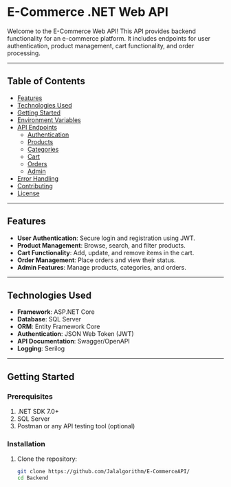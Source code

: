 # E-Commerce .NET Web API

Welcome to the E-Commerce Web API! This API provides backend functionality for an e-commerce platform. It includes endpoints for user authentication, product management, cart functionality, and order processing.

---

## Table of Contents
- [Features](#features)
- [Technologies Used](#technologies-used)
- [Getting Started](#getting-started)
- [Environment Variables](#environment-variables)
- [API Endpoints](#api-endpoints)
  - [Authentication](#authentication)
  - [Products](#products)
  - [Categories](#categories)
  - [Cart](#cart)
  - [Orders](#orders)
  - [Admin](#admin)
- [Error Handling](#error-handling)
- [Contributing](#contributing)
- [License](#license)

---

## Features
- **User Authentication**: Secure login and registration using JWT.
- **Product Management**: Browse, search, and filter products.
- **Cart Functionality**: Add, update, and remove items in the cart.
- **Order Management**: Place orders and view their status.
- **Admin Features**: Manage products, categories, and orders.

---

## Technologies Used
- **Framework**: ASP.NET Core
- **Database**: SQL Server
- **ORM**: Entity Framework Core
- **Authentication**: JSON Web Token (JWT)
- **API Documentation**: Swagger/OpenAPI
- **Logging**: Serilog

---

## Getting Started

### Prerequisites
1. .NET SDK 7.0+
2. SQL Server
3. Postman or any API testing tool (optional)

### Installation
1. Clone the repository:
   ```bash
   git clone https://github.com/Jalalgorithm/E-CommerceAPI/
   cd Backend
